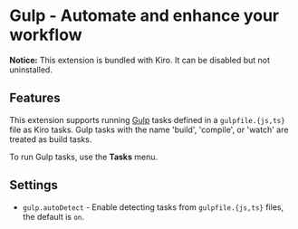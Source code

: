 # Gulp - Automate and enhance your workflow

**Notice:** This extension is bundled with Kiro. It can be disabled but not uninstalled.

## Features

This extension supports running [Gulp](https://gulpjs.com/) tasks defined in a `gulpfile.{js,ts}` file as Kiro tasks. Gulp tasks with the name 'build', 'compile', or 'watch' are treated as build tasks.

To run Gulp tasks, use the **Tasks** menu.

## Settings

- `gulp.autoDetect` - Enable detecting tasks from `gulpfile.{js,ts}` files, the default is `on`.
